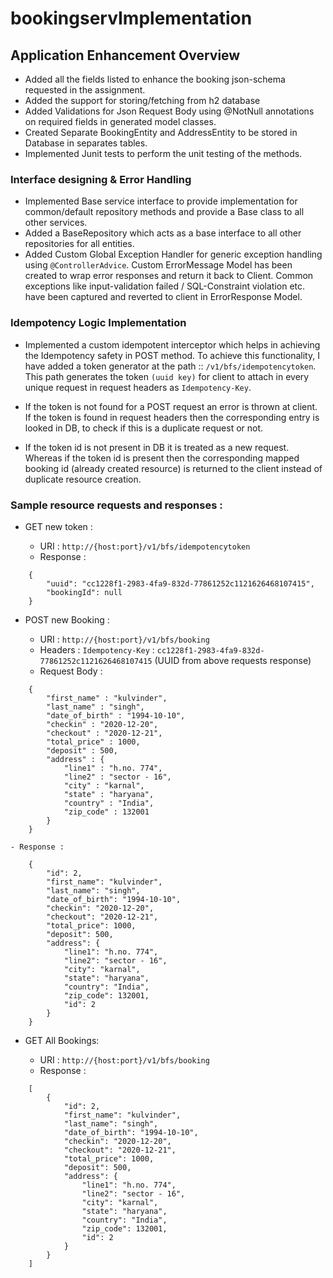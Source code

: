 # bookingservImplementation

## Application Enhancement Overview

- Added all the fields listed to enhance the booking json-schema requested in the assignment.
- Added the support for storing/fetching from h2 database
- Added Validations for Json Request Body using @NotNull annotations on required fields in generated model classes.
- Created Separate BookingEntity and AddressEntity to be stored in Database in separates tables.
- Implemented Junit tests to perform the unit testing of the methods.

### Interface designing & Error Handling
- Implemented Base service interface to provide implementation for common/default repository methods and provide a Base class to all other services. 
- Added a BaseRepository which acts as a base interface to all other repositories for all entities.
- Added Custom Global Exception Handler for generic exception handling using `@ControllerAdvice`. Custom ErrorMessage Model has been created to wrap error responses and return it back to Client. Common exceptions like input-validation failed / SQL-Constraint violation etc. have been captured and reverted to client in ErrorResponse Model.


### Idempotency Logic Implementation

- Implemented a custom idempotent interceptor which helps in achieving the Idempotency safety in POST method. To achieve this functionality, I have added a token generator at the path :: `/v1/bfs/idempotencytoken`. This path generates the token `(uuid key)` for client to attach in every unique request in request headers as `Idempotency-Key`.

- If the token is not found for a POST request an error is thrown at client. If the token is found in request headers then the corresponding entry is looked in DB, to check if this is a duplicate request or not. 
- If the token id is not present in DB it is treated as a new request. Whereas if the token id is present then the corresponding mapped booking id (already created resource) is returned to the client instead of duplicate resource creation.

### Sample resource requests and responses : 

- GET new token : 

    - URI : `http://{host:port}/v1/bfs/idempotencytoken`
    - Response : 
```
    {
        "uuid": "cc1228f1-2983-4fa9-832d-77861252c1121626468107415",
        "bookingId": null
    }
```

- POST new Booking : 

    - URI : `http://{host:port}/v1/bfs/booking`
    - Headers : `Idempotency-Key` : `cc1228f1-2983-4fa9-832d-77861252c1121626468107415` (UUID from above requests response)
    - Request Body : 
```
    {
        "first_name" : "kulvinder",
        "last_name" : "singh",
        "date_of_birth" : "1994-10-10",
        "checkin" : "2020-12-20",
        "checkout" : "2020-12-21",
        "total_price" : 1000,
        "deposit" : 500,
        "address" : {
            "line1" : "h.no. 774",
            "line2" : "sector - 16",
            "city" : "karnal",
            "state" : "haryana",
            "country" : "India",
            "zip_code" : 132001
        }
    }

```

    - Response : 

```
    {
        "id": 2,
        "first_name": "kulvinder",
        "last_name": "singh",
        "date_of_birth": "1994-10-10",
        "checkin": "2020-12-20",
        "checkout": "2020-12-21",
        "total_price": 1000,
        "deposit": 500,
        "address": {
            "line1": "h.no. 774",
            "line2": "sector - 16",
            "city": "karnal",
            "state": "haryana",
            "country": "India",
            "zip_code": 132001,
            "id": 2
        }
    }
```

- GET All Bookings: 

    - URI : `http://{host:port}/v1/bfs/booking`
    - Response : 
```
    [
        {
            "id": 2,
            "first_name": "kulvinder",
            "last_name": "singh",
            "date_of_birth": "1994-10-10",
            "checkin": "2020-12-20",
            "checkout": "2020-12-21",
            "total_price": 1000,
            "deposit": 500,
            "address": {
                "line1": "h.no. 774",
                "line2": "sector - 16",
                "city": "karnal",
                "state": "haryana",
                "country": "India",
                "zip_code": 132001,
                "id": 2
            }
        }
    ]

```
